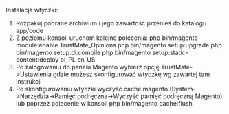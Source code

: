 Instalacja wtyczki:
1. Rozpakuj pobrane archiwum i jego zawartość przenieś do katalogu app/code
2. Z poziomu konsoli uruchom kolejno polecenia: 
php bin/magento module:enable TrustMate_Opinions
php bin/magento setup:upgrade
php bin/magento setup:di:compile
php bin/magento setup:static-content:deploy pl_PL en_US
3. Po zalogowaniu do panelu Magento wybierz opcję TrustMate->Ustawienia gdzie możesz skonfigurować wtyczkę wg zawartej tam instrukcji
4. Po skonfigurowaniu wtyczki wyczyść cache magento (System->Narzędzia->Pamięć podręczna->Wyczyść pamięć podręczną Magento) lub poprzez polecenie w konsoli
php bin/magento cache:flush